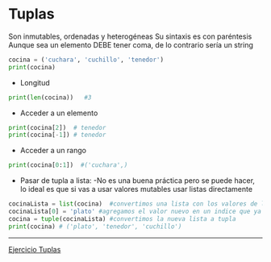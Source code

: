 # Tuplas
Son inmutables, ordenadas y heterogéneas
Su sintaxis es con paréntesis
Aunque sea un elemento DEBE tener coma, de lo contrario sería un string 

```python
cocina = ('cuchara', 'cuchillo', 'tenedor')
print(cocina)
```

* Longitud
```python
print(len(cocina))   #3
```
* Acceder a un elemento
```python
print(cocina[2])  # tenedor
print(cocina[-1]) # tenedor
```
* Acceder a un rango
```python
print(cocina[0:1])  #('cuchara',)
```
* Pasar de tupla a lista:
  -No es una buena práctica pero se puede hacer, lo ideal es que si vas a usar valores mutables usar listas directamente
```python
cocinaLista = list(cocina)  #convertimos una lista con los valores de la tupla
cocinaLista[0] = 'plato' #agregamos el valor nuevo en un indice que ya se encuentre en la tupla
cocina = tuple(cocinaLista) #convertimos la nueva lista a tupla
print(cocina) # ('plato', 'tenedor', 'cuchillo')
```
---
[Ejercicio Tuplas](/Ejercicios/ejerciciosLeccion4/ejercicioTuplasListas.py)